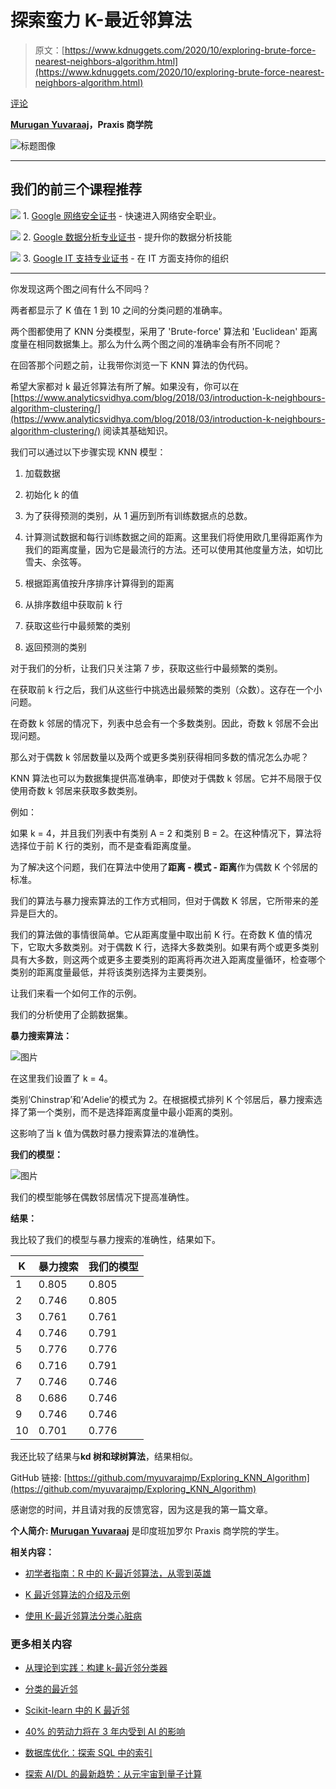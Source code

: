 # 探索蛮力 K-最近邻算法

> 原文：[https://www.kdnuggets.com/2020/10/exploring-brute-force-nearest-neighbors-algorithm.html](https://www.kdnuggets.com/2020/10/exploring-brute-force-nearest-neighbors-algorithm.html)

[评论](#comments)

**[Murugan Yuvaraaj](https://www.linkedin.com/in/murugan-yuvaraaj-m-p-a369019a/)，Praxis 商学院**

![标题图像](../Images/97ae97e55099f6b9421805e97dcccecb.png)

* * *

## 我们的前三个课程推荐

![](../Images/0244c01ba9267c002ef39d4907e0b8fb.png) 1\. [Google 网络安全证书](https://www.kdnuggets.com/google-cybersecurity) - 快速进入网络安全职业。

![](../Images/e225c49c3c91745821c8c0368bf04711.png) 2\. [Google 数据分析专业证书](https://www.kdnuggets.com/google-data-analytics) - 提升你的数据分析技能

![](../Images/0244c01ba9267c002ef39d4907e0b8fb.png) 3\. [Google IT 支持专业证书](https://www.kdnuggets.com/google-itsupport) - 在 IT 方面支持你的组织

* * *

你发现这两个图之间有什么不同吗？

两者都显示了 K 值在 1 到 10 之间的分类问题的准确率。

两个图都使用了 KNN 分类模型，采用了 'Brute-force' 算法和 'Euclidean' 距离度量在相同数据集上。那么为什么两个图之间的准确率会有所不同呢？

在回答那个问题之前，让我带你浏览一下 KNN 算法的伪代码。

希望大家都对 k 最近邻算法有所了解。如果没有，你可以在 [https://www.analyticsvidhya.com/blog/2018/03/introduction-k-neighbours-algorithm-clustering/](https://www.analyticsvidhya.com/blog/2018/03/introduction-k-neighbours-algorithm-clustering/) 阅读其基础知识。

我们可以通过以下步骤实现 KNN 模型：

1.  加载数据

1.  初始化 k 的值

1.  为了获得预测的类别，从 1 遍历到所有训练数据点的总数。

1.  计算测试数据和每行训练数据之间的距离。这里我们将使用欧几里得距离作为我们的距离度量，因为它是最流行的方法。还可以使用其他度量方法，如切比雪夫、余弦等。

1.  根据距离值按升序排序计算得到的距离

1.  从排序数组中获取前 k 行

1.  获取这些行中最频繁的类别

1.  返回预测的类别

对于我们的分析，让我们只关注第 7 步，获取这些行中最频繁的类别。

在获取前 k 行之后，我们从这些行中挑选出最频繁的类别（众数）。这存在一个小问题。

在奇数 k 邻居的情况下，列表中总会有一个多数类别。因此，奇数 k 邻居不会出现问题。

那么对于偶数 k 邻居数量以及两个或更多类别获得相同多数的情况怎么办呢？

KNN 算法也可以为数据集提供高准确率，即使对于偶数 k 邻居。它并不局限于仅使用奇数 k 邻居来获取多数类别。

例如：

如果 k = 4，并且我们列表中有类别 A = 2 和类别 B = 2。在这种情况下，算法将选择位于前 K 行的类别，而不是查看距离度量。

为了解决这个问题，我们在算法中使用了**距离 - 模式 - 距离**作为偶数 K 个邻居的标准。

我们的算法与暴力搜索算法的工作方式相同，但对于偶数 K 邻居，它所带来的差异是巨大的。

我们的算法做的事情很简单。它从距离度量中取出前 K 行。在奇数 K 值的情况下，它取大多数类别。对于偶数 K 行，选择大多数类别。如果有两个或更多类别具有大多数，则这两个或更多主要类别的距离将再次进入距离度量循环，检查哪个类别的距离度量最低，并将该类别选择为主要类别。

让我们来看一个如何工作的示例。

我们的分析使用了企鹅数据集。

**暴力搜索算法：**

![图片](../Images/e2ffb131bc18c7520ff8bad8817223fd.png)

在这里我们设置了 k = 4。

类别‘Chinstrap’和‘Adelie’的模式为 2。在根据模式排列 K 个邻居后，暴力搜索选择了第一个类别，而不是选择距离度量中最小距离的类别。

这影响了当 k 值为偶数时暴力搜索算法的准确性。

**我们的模型：**

![图片](../Images/811e79aeb0610d3b53c518090d21cdef.png)

我们的模型能够在偶数邻居情况下提高准确性。

**结果：**

我比较了我们的模型与暴力搜索的准确性，结果如下。

| **K** | **暴力搜索** | **我们的模型** |
| --- | --- | --- |
| 1 | 0.805 | 0.805 |
| 2 | 0.746 | 0.805 |
| 3 | 0.761 | 0.761 |
| 4 | 0.746 | 0.791 |
| 5 | 0.776 | 0.776 |
| 6 | 0.716 | 0.791 |
| 7 | 0.746 | 0.746 |
| 8 | 0.686 | 0.746 |
| 9 | 0.746 | 0.746 |
| 10 | 0.701 | 0.776 |

我还比较了结果与**kd 树和球树算法**，结果相似。

GitHub 链接: [https://github.com/myuvarajmp/Exploring_KNN_Algorithm](https://github.com/myuvarajmp/Exploring_KNN_Algorithm)

感谢您的时间，并且请对我的反馈宽容，因为这是我的第一篇文章。

**个人简介: [Murugan Yuvaraaj](https://www.linkedin.com/in/murugan-yuvaraaj-m-p-a369019a/)** 是印度班加罗尔 Praxis 商学院的学生。

**相关内容：**

+   [初学者指南：R 中的 K-最近邻算法，从零到英雄](/2020/01/beginners-guide-nearest-neighbors-r.html)

+   [K 最近邻算法的介绍及示例](/2020/04/introduction-k-nearest-neighbour-algorithm-using-examples.html)

+   [使用 K-最近邻算法分类心脏病](/2019/07/classifying-heart-disease-using-k-nearest-neighbors.html)

### 更多相关内容

+   [从理论到实践：构建 k-最近邻分类器](https://www.kdnuggets.com/2023/06/theory-practice-building-knearest-neighbors-classifier.html)

+   [分类的最近邻](https://www.kdnuggets.com/2022/04/nearest-neighbors-classification.html)

+   [Scikit-learn 中的 K 最近邻](https://www.kdnuggets.com/2022/07/knearest-neighbors-scikitlearn.html)

+   [40% 的劳动力将在 3 年内受到 AI 的影响](https://www.kdnuggets.com/40-of-labour-force-will-be-affected-by-ai-in-3-years)

+   [数据库优化：探索 SQL 中的索引](https://www.kdnuggets.com/2023/07/database-optimization-exploring-indexes-sql.html)

+   [探索 AI/DL 的最新趋势：从元宇宙到量子计算](https://www.kdnuggets.com/2023/07/exploring-latest-trends-aidl-metaverse-quantum-computing.html)
